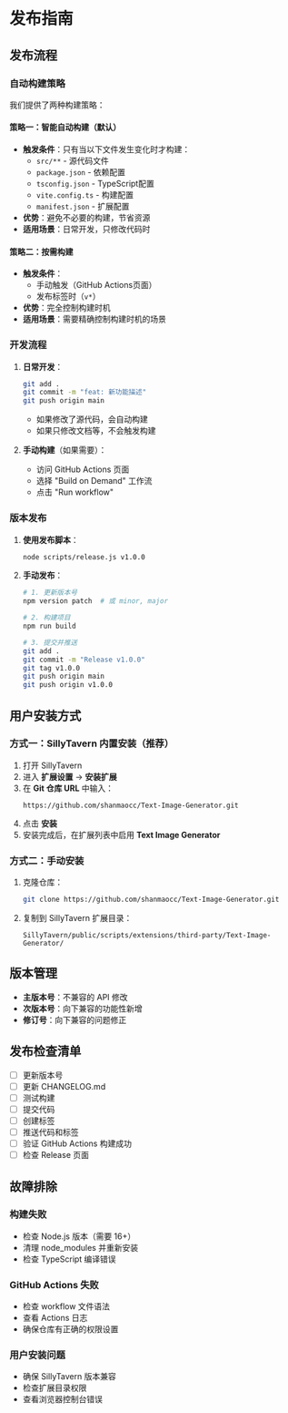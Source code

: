 # 发布指南

## 发布流程

### 自动构建策略

我们提供了两种构建策略：

#### 策略一：智能自动构建（默认）
- **触发条件**：只有当以下文件发生变化时才构建：
  - `src/**` - 源代码文件
  - `package.json` - 依赖配置
  - `tsconfig.json` - TypeScript配置
  - `vite.config.ts` - 构建配置
  - `manifest.json` - 扩展配置
- **优势**：避免不必要的构建，节省资源
- **适用场景**：日常开发，只修改代码时

#### 策略二：按需构建
- **触发条件**：
  - 手动触发（GitHub Actions页面）
  - 发布标签时（`v*`）
- **优势**：完全控制构建时机
- **适用场景**：需要精确控制构建时机的场景

### 开发流程

1. **日常开发**：
   ```bash
   git add .
   git commit -m "feat: 新功能描述"
   git push origin main
   ```
   - 如果修改了源代码，会自动构建
   - 如果只修改文档等，不会触发构建

2. **手动构建**（如果需要）：
   - 访问 GitHub Actions 页面
   - 选择 "Build on Demand" 工作流
   - 点击 "Run workflow"

### 版本发布

1. **使用发布脚本**：
   ```bash
   node scripts/release.js v1.0.0
   ```

2. **手动发布**：
   ```bash
   # 1. 更新版本号
   npm version patch  # 或 minor, major
   
   # 2. 构建项目
   npm run build
   
   # 3. 提交并推送
   git add .
   git commit -m "Release v1.0.0"
   git tag v1.0.0
   git push origin main
   git push origin v1.0.0
   ```

## 用户安装方式

### 方式一：SillyTavern 内置安装（推荐）

1. 打开 SillyTavern
2. 进入 **扩展设置** → **安装扩展**
3. 在 **Git 仓库 URL** 中输入：
   ```
   https://github.com/shanmaocc/Text-Image-Generator.git
   ```
4. 点击 **安装**
5. 安装完成后，在扩展列表中启用 **Text Image Generator**

### 方式二：手动安装

1. 克隆仓库：
   ```bash
   git clone https://github.com/shanmaocc/Text-Image-Generator.git
   ```

2. 复制到 SillyTavern 扩展目录：
   ```
   SillyTavern/public/scripts/extensions/third-party/Text-Image-Generator/
   ```

## 版本管理

- **主版本号**：不兼容的 API 修改
- **次版本号**：向下兼容的功能性新增
- **修订号**：向下兼容的问题修正

## 发布检查清单

- [ ] 更新版本号
- [ ] 更新 CHANGELOG.md
- [ ] 测试构建
- [ ] 提交代码
- [ ] 创建标签
- [ ] 推送代码和标签
- [ ] 验证 GitHub Actions 构建成功
- [ ] 检查 Release 页面

## 故障排除

### 构建失败
- 检查 Node.js 版本（需要 16+）
- 清理 node_modules 并重新安装
- 检查 TypeScript 编译错误

### GitHub Actions 失败
- 检查 workflow 文件语法
- 查看 Actions 日志
- 确保仓库有正确的权限设置

### 用户安装问题
- 确保 SillyTavern 版本兼容
- 检查扩展目录权限
- 查看浏览器控制台错误
